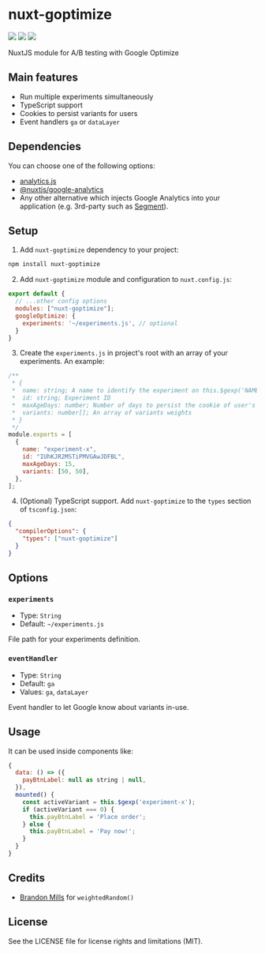 # nuxt-goptimize

<a href="https://www.npmjs.com/package/nuxt-goptimize"><img src="https://img.shields.io/npm/v/nuxt-goptimize?style=flat-square"></a> <a href="https://www.npmjs.com/package/nuxt-goptimize"><img src="https://img.shields.io/npm/dt/nuxt-goptimize?style=flat-square"></a> <a href="#"><img src="https://img.shields.io/github/license/dogchef-be/nuxt-goptimize?style=flat-square"></a>

NuxtJS module for A/B testing with Google Optimize

## Main features

- Run multiple experiments simultaneously
- TypeScript support
- Cookies to persist variants for users
- Event handlers `ga` or `dataLayer`

## Dependencies

You can choose one of the following options:

- [analytics.js](https://developers.google.com/analytics/devguides/collection/analyticsjs)
- [@nuxtjs/google-analytics](https://github.com/nuxt-community/gooogle-analytics-module)
- Any other alternative which injects Google Analytics into your application (e.g. 3rd-party such as [Segment](https://segment.com)).

## Setup

1. Add `nuxt-goptimize` dependency to your project:

```bash
npm install nuxt-goptimize
```

2. Add `nuxt-goptimize` module and configuration to `nuxt.config.js`:

```js
export default {
  // ...other config options
  modules: ["nuxt-goptimize"];
  googleOptimize: {
    experiments: '~/experiments.js', // optional
  }
}
```

3. Create the `experiments.js` in project's root with an array of your experiments. An example:

```js
/**
 * {
 *  name: string; A name to identify the experiment on this.$gexp('NAME_HERE')
 *  id: string; Experiment ID
 *  maxAgeDays: number; Number of days to persist the cookie of user's active variant
 *  variants: number[]; An array of variants weights
 * }
 */
module.exports = [
  {
    name: "experiment-x",
    id: "IUhKJR2MSTiPMVGAwJDFBL",
    maxAgeDays: 15,
    variants: [50, 50],
  },
];
```

4. (Optional) TypeScript support. Add `nuxt-goptimize` to the `types` section of `tsconfig.json`:

```json
{
  "compilerOptions": {
    "types": ["nuxt-goptimize"]
  }
}
```

## Options

### `experiments`

- Type: `String`
- Default: `~/experiments.js`

File path for your experiments definition.

### `eventHandler`

- Type: `String`
- Default: `ga`
- Values: `ga`, `dataLayer`

Event handler to let Google know about variants in-use.

## Usage

It can be used inside components like:

```js
{
  data: () => ({
    payBtnLabel: null as string | null,
  }),
  mounted() {
    const activeVariant = this.$gexp('experiment-x');
    if (activeVariant === 0) {
      this.payBtnLabel = 'Place order';
    } else {
      this.payBtnLabel = 'Pay now!';
    }
  }
}
```

## Credits

- [Brandon Mills](https://github.com/btmills) for `weightedRandom()`

## License

See the LICENSE file for license rights and limitations (MIT).
